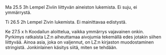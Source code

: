 Ma 25.5 3h Lempel Ziviin liittyvän aineiston lukemista. Ei suju, ei ymmärrystä.

Ti 26.5 2h Lempel Zivin lukemista. Ei mainittavaa edistystä.

Ke 27.5 x h Koodailun aloittelua, vaikka ymmärrys vajavainen onkin. Pyrkimys ratkaista LZ:n aiheuttamaa aivojumia tekemällä edes jotakin siihen liittyvää. Ainoa asia, joka on valjennut, on LZ:n kirjaston muodostaminen stringistä. Jonkinlainen käsitys siitä, miten se tehdään.
